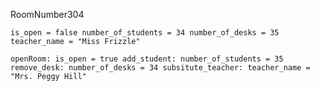 RoomNumber304

`is_open = false
number_of_students = 34
number_of_desks = 35
teacher_name = "Miss Frizzle"`

`openRoom: is_open = true
add_student: number_of_students = 35
remove_desk: number_of_desks = 34
subsitute_teacher: teacher_name = "Mrs. Peggy Hill"`




#
